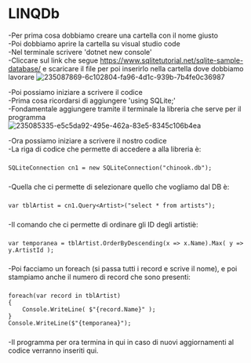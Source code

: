 # LINQDb
-Per prima cosa dobbiamo creare una cartella con il nome giusto\
-Poi dobbiamo aprire la cartella su visual studio code\
-Nel terminale scrivere 'dotnet new console'\
-Cliccare sul link che segue https://www.sqlitetutorial.net/sqlite-sample-database/ e scaricare il file per poi inserirlo nella cartella dove dobbiamo lavorare
![235087869-6c102804-fa96-4d1c-939b-7b4fe0c36987](https://user-images.githubusercontent.com/116791046/236850632-7c789f8c-c005-4710-a40f-c0bbc00725cc.png)

-Poi possiamo iniziare a scrivere il codice\
-Prima cosa ricordarsi di aggiungere 'using SQLite;'\
-Fondamentale aggiungere tramite il terminale la libreria che serve per il programma\
![235085335-e5c5da92-495e-462a-83e5-8345c106b4ea](https://user-images.githubusercontent.com/116791046/236850462-7671171d-d328-4d9b-b190-a7de7cf9ca18.png)

-Ora possiamo iniziare a scrivere il nostro codice\
-La riga di codice che permette di accedere a alla libreria è: 
###
    SQLiteConnection cn1 = new SQLiteConnection("chinook.db");
###
-Quella che ci permette di selezionare quello che vogliamo dal DB è:
###
    var tblArtist = cn1.Query<Artist>("select * from artists");
###
-Il comando che ci permette di ordinare gli ID degli artistiè:
###
    var temporanea = tblArtist.OrderByDescending(x => x.Name).Max( y => y.ArtistId );
###
-Poi facciamo un foreach (si passa tutti i record e scrive il nome), e poi stampiamo anche il numero di record che sono presenti:
###
    foreach(var record in tblArtist)
    {
        Console.WriteLine( $"{record.Name}" );
    }
    Console.WriteLine($"{temporanea}");
###

-Il programma per ora termina in qui in caso di nuovi aggiornamenti al codice verranno inseriti qui.
